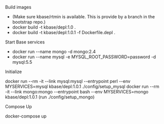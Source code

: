 Build images
- (Make sure kbase/rtmin is available. This is provide by a branch in the bootstrap repo.)
- docker build -t kbase/depl:1.0 . 
- docker build -t kbase/depl:1.0.1 -f Dockerfile.depl .

Start Base services

- docker run --name mongo -d mongo:2.4
- docker run --name mysql -e MYSQL_ROOT_PASSWORD=password -d mysql:5.5

Initialize

docker run --rm -it --link mysql:mysql --entrypoint perl --env MYSERVICES=mysql kbase/depl:1.0.1  ./config/setup_mysql 
docker run --rm -it --link mongo:mongo --entrypoint bash --env MYSERVICES=mongo kbase/depl:1.0.1  (run ./config/setup_mongo)

Compose Up

docker-compose up
